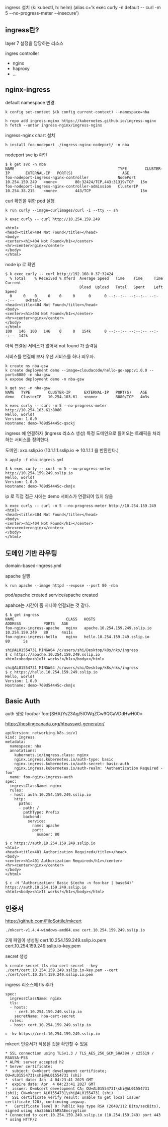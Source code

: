 ingress 설치
(k: kubectl, h: helm)
(alias c='k exec curly -n default -- curl -m 5 --no-progress-meter --insecure')


## ingress란?

layer 7 설정을 담당하는 리소스

ingres controller
- nginx
- haproxy
- ...


## nginx-ingress
default namespace 변경
```
k config set-context $(k config current-context) --namespace=nba
```

```
h repo add ingress-nginx https://kubernetes.github.io/ingress-nginx
h fetch --untar ingress-nginx/ingress-nginx
```

ingress-nginx chart 설치
```
h install foo-nodeport ./ingress-nginx-nodeport/ -n nba
```

nodeport svc ip 확인
```
$ k get svc -n nba
NAME                                              TYPE        CLUSTER-IP       EXTERNAL-IP   PORT(S)                      AGE
foo-nodeport-ingress-nginx-controller             NodePort    10.254.159.249   <none>        80:32424/TCP,443:31319/TCP   15m
foo-nodeport-ingress-nginx-controller-admission   ClusterIP   10.254.38.215    <none>        443/TCP                      15m
```


curl 확인을 위한 pod 실행
```
k run curly --image=curlimages/curl -i --tty -- sh

```


```
k exec curly -- curl http://10.254.159.249
```

```
<html>
<head><title>404 Not Found</title></head>
<body>
<center><h1>404 Not Found</h1></center>
<hr><center>nginx</center>
</body>
</html>
```

node ip 로 확인
```
$ k exec curly -- curl http://192.168.0.37:32424
  % Total    % Received % Xferd  Average Speed   Time    Time     Time  Current
                                 Dload  Upload   Total   Spent    Left  Speed
  0     0    0     0    0     0      0      0 --:--:-- --:--:-- --:--:--     0<html>
<head><title>404 Not Found</title></head>
<body>
<center><h1>404 Not Found</h1></center>
<hr><center>nginx</center>
</body>
</html>
100   146  100   146    0     0   154k      0 --:--:-- --:--:-- --:--:--  142k

```


아직 연결된 서비스가 없어서 not found 가 출력됨


서비스를 연결해 보자
우선 서비스를 하나 띄우자.

```
k create ns nba-gsw
k create deployment demo --image=cloudacode/hello-go-app:v1.0.0 --port=8080 -n nba-gsw
k expose deployment demo -n nba-gsw

k get svc -n nba-gsw
NAME   TYPE        CLUSTER-IP      EXTERNAL-IP   PORT(S)    AGE
demo   ClusterIP   10.254.103.61   <none>        8080/TCP   4m3s
```

```
k exec curly -- curl -m 5 --no-progress-meter http://10.254.103.61:8080
Hello, world!
Version: 1.0.0
Hostname: demo-769d54445c-qxckj

```

ingress 에 연결하자 (ingress 리소스 생성)
특정 도메인으로 들어오는 트래픽을 처리하는 서비스를 정의한다.

도메인: xxx.sslip.io
(10.1.1.1.sslip.io => 10.1.1.1 을 반환한다.)

```
k apply -f nba-ingress.yml
```

```
$ k exec curly -- curl -m 5 --no-progress-meter http://10.254.159.249.sslip.io
Hello, world!
Version: 1.0.0
Hostname: demo-769d54445c-ckmjx
```


ip 로 직접 접근 시에는 demo 서비스가 연결되어 있지 않음
```
k exec curly -- curl -m 5 --no-progress-meter http://10.254.159.249
<html>
<head><title>404 Not Found</title></head>
<body>
<center><h1>404 Not Found</h1></center>
<hr><center>nginx</center>
</body>
</html>
```

## 도메인 기반 라우팅

domain-based-ingress.yml


apache 실행
```
k run apache --image httpd --expose --port 80 -nba
```
pod/apache created
service/apache created


apahce는 시간이 좀 지나야 연결되는 것 같다.


```
$ k get ingress
NAME                       CLASS   HOSTS                            ADDRESS          PORTS   AGE
foo-nginx-ingress-apache   nginx   apache.10.254.159.249.sslip.io   10.254.159.249   80      4m11s
foo-nginx-ingress-hello    nginx   hello.10.254.159.249.sslip.io                     80      5s

shi@AL01554731 MINGW64 /c/users/shi/Desktop/k8s/nks/ingress
$ c https://apache.10.254.159.249.sslip.io
<html><body><h1>It works!</h1></body></html>

shi@AL01554731 MINGW64 /c/users/shi/Desktop/k8s/nks/ingress
$ c https://hello.10.254.159.249.sslip.io
Hello, world!
Version: 1.0.0
Hostname: demo-769d54445c-ckmjx
```


## Basic Auth


auth 생성
foo/bar
foo:{SHA}Ys23Ag/5IOWqZCw9QGaVDdHwH00=

https://hostingcanada.org/htpasswd-generator/


```
apiVersion: networking.k8s.io/v1
kind: Ingress
metadata:
  namespace: nba
  annotations:
    kubernets.io/ingress.class: nginx
    nginx.ingress.kubernetes.io/auth-type: basic
    nginx.ingress.kubernetes.io/auth-secret: basic-auth
    nginx.ingress.kubernetes.io/auth-realm: 'Authentication Required - foo'
  name: foo-nginx-ingress-auth
spec:
  ingressClassName: nginx
  rules:
  - host: auth.10.254.159.249.sslip.io
    http:
      paths:
      - path: /
        pathType: Prefix
        backend:
          service:
            name: apache
            port:
              number: 80

```


```
$ c https://auth.10.254.159.249.sslip.io
<html>
<head><title>401 Authorization Required</title></head>
<body>
<center><h1>401 Authorization Required</h1></center>
<hr><center>nginx</center>
</body>
</html>

$ c -H "Authorization: Basic $(echo -n foo:bar | base64)"  https://auth.10.254.159.249.sslip.io
<html><body><h1>It works!</h1></body></html>

```

## 인증서

https://github.com/FiloSottile/mkcert


```
./mkcert-v1.4.4-windows-amd64.exe cert.10.254.159.249.sslip.io
```

2개 파일이 생성됨
cert.10.254.159.249.sslip.io.pem
cert.10.254.159.249.sslip.io-key.pem

secret 생성
```
k create secret tls nba-cert-secret --key ./cert/cert.10.254.159.249.sslip.io-key.pem --cert ./cert/cert.10.254.159.249.sslip.io.pem
```

ingress 리소스에 tls 추가
```
spec:
  ingressClassName: nginx
  tls:
  - hosts:
    - cert.10.254.159.249.sslip.io
    secretName: nba-cert-secret
  rules:
  - host: cert.10.254.159.249.sslip.io

```


```
c -kv https://cert.10.254.159.249.sslip.io
```

mkcert 인증서가 적용된 것을 확인할 수 있음
```
* SSL connection using TLSv1.3 / TLS_AES_256_GCM_SHA384 / x25519 / RSASSA-PSS
* ALPN: server accepted h2
* Server certificate:
*  subject: O=mkcert development certificate; OU=AL01554731\shi@AL01554731 (shi)
*  start date: Jan  4 04:23:41 2025 GMT
*  expire date: Apr  4 04:23:41 2027 GMT
*  issuer: O=mkcert development CA; OU=AL01554731\shi@AL01554731 (shi); CN=mkcert AL01554731\shi@AL01554731 (shi)
*  SSL certificate verify result: unable to get local issuer certificate (20), continuing anyway.
*   Certificate level 0: Public key type RSA (2048/112 Bits/secBits), signed using sha256WithRSAEncryption
* Connected to cert.10.254.159.249.sslip.io (10.254.159.249) port 443
* using HTTP/2

```